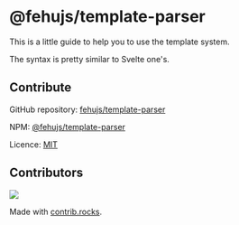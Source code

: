 # @fehujs/template-parser

This is a little guide to help you to use the template system.

The syntax is pretty similar to Svelte one's.

## Contribute

GitHub repository: [fehujs/template-parser](https://github.com/fehujs/template-parser)

NPM: [@fehujs/template-parser](https://www.npmjs.com/package/@fehujs/template-parser)

Licence: [MIT](https://github.com/fehujs/template-parser/blob/main/LICENSE)


## Contributors

<a href="https://github.com/fehujs/template-parser/graphs/contributors">
  <img src="https://contrib.rocks/image?repo=fehujs/template-parser" />
</a>

Made with [contrib.rocks](https://contrib.rocks).
